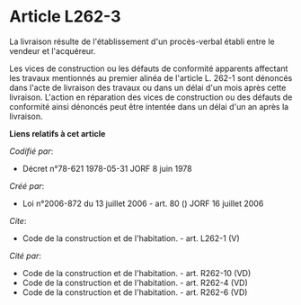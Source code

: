 # Article L262-3

La livraison résulte de l'établissement d'un procès-verbal établi entre le vendeur et l'acquéreur. 

Les vices de construction ou les défauts de conformité apparents affectant les travaux mentionnés au premier alinéa de
l'article L. 262-1 sont dénoncés dans l'acte de livraison des travaux ou dans un délai d'un mois après cette livraison.
L'action en réparation des vices de construction ou des défauts de conformité ainsi dénoncés peut être intentée dans un délai
d'un an après la livraison.

**Liens relatifs à cet article**

_Codifié par_:

  - Décret n°78-621 1978-05-31 JORF 8 juin 1978

_Créé par_:

  - Loi n°2006-872 du 13 juillet 2006 - art. 80 () JORF 16 juillet 2006

_Cite_:

  - Code de la construction et de l'habitation. - art. L262-1 (V)

_Cité par_:

  - Code de la construction et de l'habitation. - art. R262-10 (VD)
  - Code de la construction et de l'habitation. - art. R262-4 (VD)
  - Code de la construction et de l'habitation. - art. R262-6 (VD)
